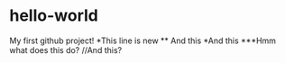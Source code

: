 # hello-world
My first github project!
*This line is new
** And this
*And this
***Hmm what does this do?
//And this?
